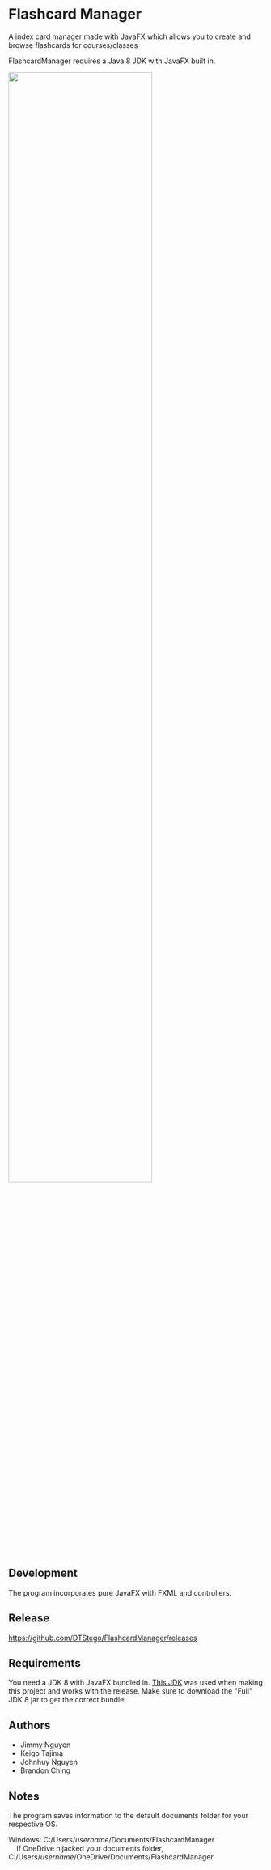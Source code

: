 # Flashcard Manager
A index card manager made with JavaFX which allows you to create and browse flashcards for courses/classes

FlashcardManager requires a Java 8 JDK with JavaFX built in.

<img src="https://i.imgur.com/own4ha7.png" width=75% height=75%>

## Development
The program incorporates pure JavaFX with FXML and controllers.

## Release

https://github.com/DTStego/FlashcardManager/releases

## Requirements

You need a JDK 8 with JavaFX bundled in. [This JDK](https://bell-sw.com/pages/downloads/) was used when making this project and works with the release. Make sure to download the "Full" JDK 8 jar to get the correct bundle!

## Authors

- Jimmy Nguyen
- Keigo Tajima
- Johnhuy Nguyen
- Brandon Ching

## Notes

The program saves information to the default documents folder for your respective OS.

Windows: C:/Users/*username*/Documents/FlashcardManager<br>
&nbsp;&nbsp;&nbsp;&nbsp;If OneDrive hijacked your documents folder, C:/Users/*username*/OneDrive/Documents/FlashcardManager
